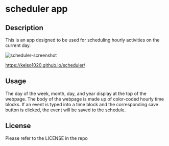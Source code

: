 # scheduler app

## Description

This is an app designed to be used for scheduling hourly activities on the current day.

![scheduler-screenshot](https://user-images.githubusercontent.com/126113017/236336581-55b80689-f81a-4776-9c82-f4d42b045927.png)

https://kelso1020.github.io/scheduler/

## Usage

The day of the week, month, day, and year display at the top of the webpage. The body of the webpage is made up of color-coded hourly time blocks. If an event is typed into a time block and the corresponding save button is clicked, the event will be saved to the schedule.

## License

Please refer to the LICENSE in the repo
